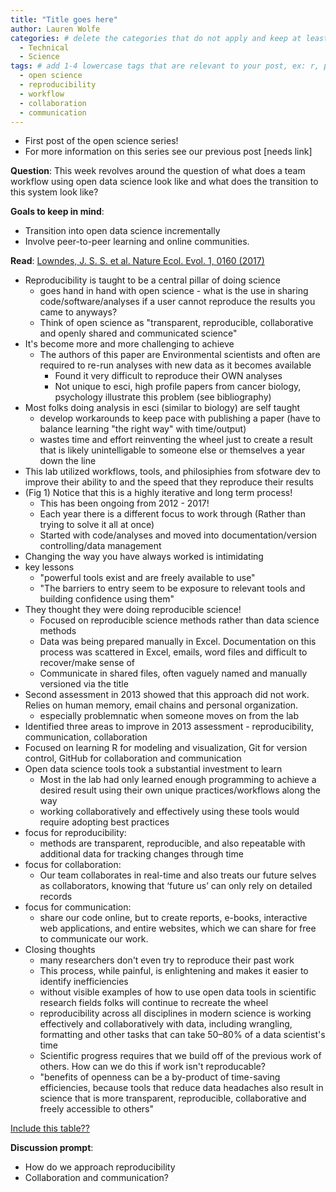 ```yaml
---
title: "Title goes here"
author: Lauren Wolfe
categories: # delete the categories that do not apply and keep at least one
  - Technical
  - Science
tags: # add 1-4 lowercase tags that are relevant to your post, ex: r, python, genomics, workflows
  - open science
  - reproducibility
  - workflow
  - collaboration
  - communication
---
```


- First post of the open science series!
- For more information on this series see our previous post [needs link]

**Question**: This week revolves around the question of what does a team workflow using open data science look like and what does the transition to this system look like?

**Goals to keep in mind**:
- Transition into open data science incrementally
- Involve peer-to-peer learning and online communities.

**Read**: [Lowndes, J. S. S. et al. Nature Ecol. Evol. 1, 0160 (2017)](https://www.nature.com/articles/s41559-017-0160)
- Reproducibility is taught to be a central pillar of doing science
  - goes hand in hand with open science - what is the use in sharing code/software/analyses if a user cannot reproduce the results you came to anyways?
  - Think of open science as "transparent, reproducible, collaborative and openly shared and communicated science"
- It's become more and more challenging to achieve
  - The authors of this paper are Environmental scientists and often are required to re-run analyses with new data as it becomes available
    - Found it very difficult to reproduce their OWN analyses
    - Not unique to esci, high profile papers from cancer biology, psychology illustrate this problem (see bibliography)
- Most folks doing analysis in esci (similar to biology) are self taught
  - develop workarounds to keep pace with publishing a paper (have to balance learning "the right way" with time/output)
  - wastes time and effort reinventing the wheel just to create a result that is likely unintelligable to someone else or themselves a year down the line 
- This lab utilized workflows, tools, and philosiphies from sfotware dev to improve their ability to and the speed that they reproduce their results
- (Fig 1) Notice that this is a highly iterative and long term process!
  - This has been ongoing from 2012 - 2017!
  - Each year there is a different focus to work through (Rather than trying to solve it all at once)
  - Started with code/analyses and moved into documentation/version controlling/data management
- Changing the way you have always worked is intimidating
- key lessons
  - "powerful tools exist and are freely available to use"
  - "The barriers to entry seem to be exposure to relevant tools and building confidence using them"
- They thought they were doing reproducible science!
  - Focused on reproducible science methods rather than data science methods
  - Data was being prepared manually in Excel. Documentation on this process was scattered in Excel, emails, word files and difficult to recover/make sense of
  - Communicate in shared files, often vaguely named and manually versioned via the title
- Second assessment in 2013 showed that this approach did not work. Relies on human memory, email chains and personal organization.
    - especially problemnatic when someone moves on from the lab
- Identified three areas to improve in 2013 assessment - reproducibility, communication, collaboration
- Focused on learning R for modeling and visualization, Git for version control, GitHub for collaboration and communication
- Open data science tools took a substantial investment to learn
  - Most in the lab had only learned enough programming to achieve a desired result using their own unique practices/workflows along the way
  - working collaboratively and effectively using these tools would require adopting best practices
- focus for reproducibility:
  - methods are transparent, reproducible, and also repeatable with additional data for tracking changes through time
- focus for collaboration:
  - Our team collaborates in real-time and also treats our future selves as collaborators, knowing that ‘future us’ can only rely on detailed records
- focus for communication:
  - share our code online, but to create reports, e-books, interactive web applications, and entire websites, which we can share for free to communicate our work.
- Closing thoughts
  - many researchers don't even try to reproduce their past work
  - This process, while painful, is enlightening and makes it easier to identify inefficiencies
  - without visible examples of how to use open data tools in scientific research fields folks will continue to recreate the wheel
  - reproducibility across all disciplines in modern science is working effectively and collaboratively with data, including wrangling, formatting and other tasks that can take 50–80% of a data scientist's time
  - Scientific progress requires that we build off of the previous work of others. How can we do this if work isn't reproducable?
  - "benefits of openness can be a by-product of time-saving efficiencies, because tools that reduce data headaches also result in science that is more transparent, reproducible, collaborative and freely accessible to others"


[Include this table??](https://www.nature.com/articles/s41559-017-0160/tables/1)


**Discussion prompt**: 
- How do we approach reproducibility
- Collaboration and communication?
